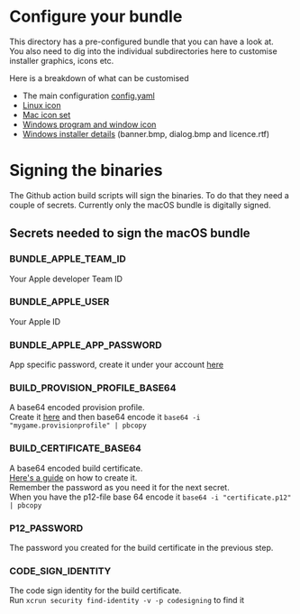 # Configure your bundle

This directory has a pre-configured bundle that you can have a look at.  
You also need to dig into the individual subdirectories here to customise installer graphics, icons etc.

Here is a breakdown of what can be customised
* The main configuration [config.yaml](config.yaml)
* [Linux icon](linux/icon_256x256.png)
* [Mac icon set](macos/bundle.iconset/)
* [Windows program and window icon](windows/icon_256x256.ico)
* [Windows installer details](windows/wix/) (banner.bmp, dialog.bmp and licence.rtf)

# Signing the binaries
The Github action build scripts will sign the binaries. To do that they need a couple of secrets.
Currently only the macOS bundle is digitally signed.

## Secrets needed to sign the macOS bundle

### BUNDLE_APPLE_TEAM_ID
Your Apple developer Team ID
### BUNDLE_APPLE_USER
Your Apple ID
### BUNDLE_APPLE_APP_PASSWORD
App specific password, create it under your account [here](https://appleid.apple.com/account/manage)

### BUILD_PROVISION_PROFILE_BASE64
A base64 encoded provision profile.  
Create it [here](https://developer.apple.com/account/resources/profiles/list) and then base64 encode it `base64 -i "mygame.provisionprofile" | pbcopy`

### BUILD_CERTIFICATE_BASE64
A base64 encoded build certificate.  
[Here's a guide](https://support.magplus.com/hc/en-us/articles/203808748-iOS-Creating-a-Distribution-Certificate-and-p12-File) on how to create it.  
Remember the password as you need it for the next secret.  
When you have the p12-file base 64 encode it `base64 -i "certificate.p12" | pbcopy`

### P12_PASSWORD
The password you created for the build certificate in the previous step.

### CODE_SIGN_IDENTITY
The code sign identity for the build certificate.  
Run `xcrun security find-identity -v -p codesigning` to find it